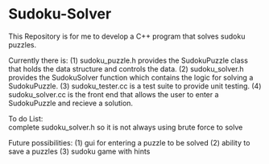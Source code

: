 # Sudoku-Solver

This Repository is for me to develop a C++ program that solves sudoku puzzles.

Currently there is:
  (1) sudoku_puzzle.h provides the SudokuPuzzle class that holds the data structure and controls the data.
  (2) sudoku_solver.h provides the SudokuSolver function which contains the logic for solving a SudokuPuzzle.
  (3) sudoku_tester.cc is a test suite to provide unit testing.
  (4) sudoku_solver.cc is the front end that allows the user to enter a SudokuPuzzle and recieve a solution.

To do List:  
  complete sudoku_solver.h so it is not always using brute force to solve

Future possibilities:
  (1) gui for entering a puzzle to be solved
  (2) ability to save a puzzles
  (3) sudoku game with hints
